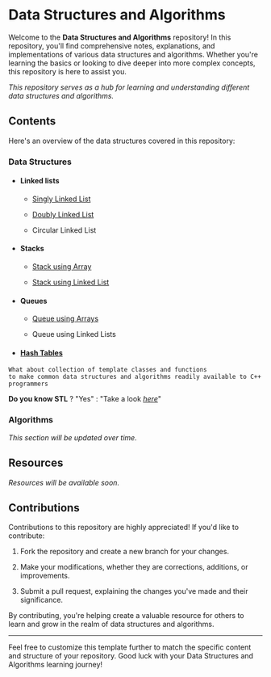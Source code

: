 # Data Structures and Algorithms

Welcome to the **Data Structures and Algorithms** repository! In this repository, you'll find comprehensive notes, explanations, and implementations of various data structures and algorithms. Whether you're learning the basics or looking to dive deeper into more complex concepts, this repository is here to assist you.

*This repository serves as a hub for learning and understanding different data structures and algorithms.*

## Contents

Here's an overview of the data structures covered in this repository:

### Data Structures
- #### Linked lists

    - [Singly Linked List](./singly_linked_lists/)

    - [Doubly Linked List](./doubly_linked_lists/)

    - Circular Linked List

- #### Stacks
    - [Stack using Array](./stack_array/)

    - [Stack using Linked List](./stack_linkedlist/)

- #### Queues
    - [Queue using Arrays](./queue_array/)
      
    - Queue using Linked Lists

- #### [Hash Tables](./hash_tables/)

```text
What about collection of template classes and functions 
to make common data structures and algorithms readily available to C++ programmers
```
**Do you know STL** ? "Yes" : "Take a look [*here*](./STL/)"

### Algorithms

*This section will be updated over time.*

## Resources

*Resources will be available soon.*

## Contributions
Contributions to this repository are highly appreciated! If you'd like to contribute:

1. Fork the repository and create a new branch for your changes.

1. Make your modifications, whether they are corrections, additions, or improvements.

1. Submit a pull request, explaining the changes you've made and their significance.

By contributing, you're helping create a valuable resource for others to learn and grow in the realm of data structures and algorithms.

---
Feel free to customize this template further to match the specific content and structure of your repository. Good luck with your Data Structures and Algorithms learning journey!
